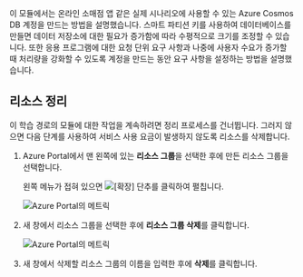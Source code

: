 이 모듈에서는 온라인 소매점 앱 같은 실제 시나리오에 사용할 수 있는 Azure Cosmos DB 계정을 만드는 방법을 설명했습니다. 스마트 파티션 키를 사용하여 데이터베이스를 만들면 데이터 저장소에 대한 필요가 증가함에 따라 수평적으로 크기를 조정할 수 있습니다. 또한 응용 프로그램에 대한 요청 단위 요구 사항과 나중에 사용자 수요가 증가할 때 처리량을 강화할 수 있도록 계정을 만드는 동안 요구 사항을 설정하는 방법을 설명했습니다.

## <a name="clean-up-your-resources"></a>리소스 정리
<!---TODO: Do we need to include cleanup for the free education tier?--->

이 학습 경로의 모듈에 대한 작업을 계속하려면 정리 프로세스를 건너뜁니다. 그러지 않으면 다음 단계를 사용하여 서비스 사용 요금이 발생하지 않도록 리소스를 삭제합니다.

1. Azure Portal에서 맨 왼쪽에 있는 **리소스 그룹**을 선택한 후에 만든 리소스 그룹을 선택합니다.  

    왼쪽 메뉴가 접혀 있으면 ![[확장] 단추를](../media-draft/6-expand.png) 클릭하여 펼칩니다.

   ![Azure Portal의 메트릭](../media-draft/6-delete-resources-select.png)

1. 새 창에서 리소스 그룹을 선택한 후에 **리소스 그룹 삭제**를 클릭합니다.

   ![Azure Portal의 메트릭](../media-draft/6-delete-resources.png)

1. 새 창에서 삭제할 리소스 그룹의 이름을 입력한 후에 **삭제**를 클릭합니다.
